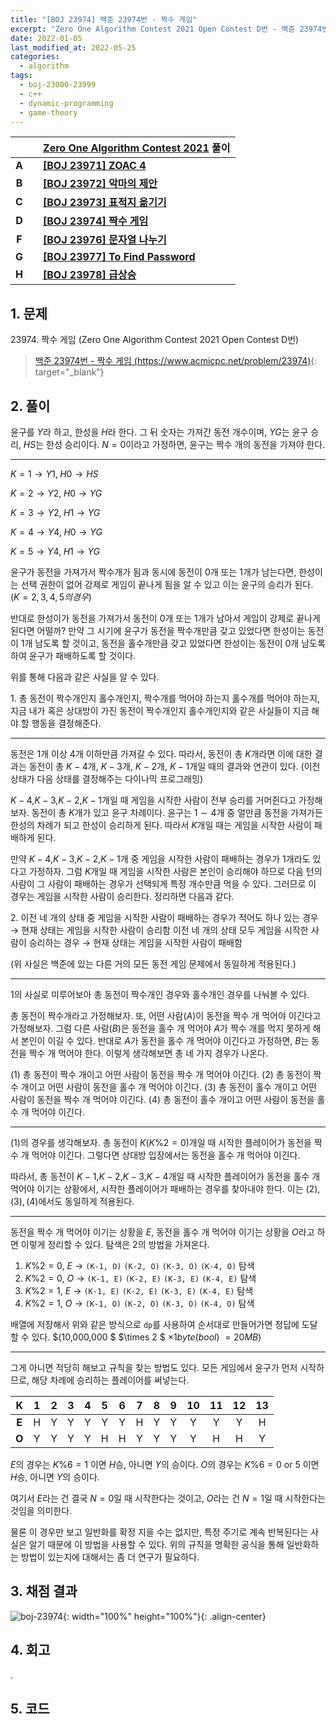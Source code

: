 ```yaml
---
title: "[BOJ 23974] 백준 23974번 - 짝수 게임"
excerpt: "Zero One Algorithm Contest 2021 Open Contest D번 - 백준 23974번 짝수 게임 풀이"
date: 2022-01-05
last_modified_at: 2022-05-25
categories:
  - algorithm
tags:
  - boj-23000-23999
  - c++
  - dynamic-programming
  - game-theory
---
```


|||[Zero One Algorithm Contest 2021](https://burningfalls.github.io/contest/zeroone2021-baekjoon-contest) 풀이|
|:---:|:---:|:---|
|**A**||**[[BOJ 23971] ZOAC 4](https://burningfalls.github.io/algorithm/boj-23971/)**|
|**B**||**[[BOJ 23972] 악마의 제안](https://burningfalls.github.io/algorithm/boj-23972/)**|
|**C**||**[[BOJ 23973] 표적지 옮기기](https://burningfalls.github.io/algorithm/boj-23973/)**|
|**D**||**[[BOJ 23974] 짝수 게임](https://burningfalls.github.io/algorithm/boj-23974/)**|
|**F**||**[[BOJ 23976] 문자열 나누기](https://burningfalls.github.io/algorithm/boj-23976/)**|
|**G**||**[[BOJ 23977] To Find Password](https://burningfalls.github.io/algorithm/boj-23977/)**|
|**H**||**[[BOJ 23978] 급상승](https://burningfalls.github.io/algorithm/boj-23978/)**|

## 1. 문제
$23974$. 짝수 게임 (Zero One Algorithm Contest 2021 Open Contest D번)

> [백준 23974번 - 짝수 게임 (https://www.acmicpc.net/problem/23974)](https://www.acmicpc.net/problem/23974){: target="_blank"}

## 2. 풀이

윤구를 $Y$라 하고, 한성을 $H$라 한다. 그 뒤 숫자는 가져간 동전 개수이며, $YG$는 윤구 승리, $HS$는 한성 승리이다. $N=0$이라고 가정하면, 윤구는 짝수 개의 동전을 가져야 한다.

---

$K=1 \rightarrow Y1,\;H0 \rightarrow HS$

$K=2 \rightarrow Y2,\;H0 \rightarrow YG$

$K=3 \rightarrow Y2,\;H1 \rightarrow YG$

$K=4 \rightarrow Y4,\;H0 \rightarrow YG$ 

$K=5 \rightarrow Y4,\;H1 \rightarrow YG$

윤구가 동전을 가져가서 짝수개가 됨과 동시에 동전이 $0$개 또는 $1$개가 남는다면, 한성이는 선택 권한이 없어 강제로 게임이 끝나게 됨을 알 수 있고 이는 윤구의 승리가 된다. $(K=2,3,4,5의 경우)$ 

반대로 한성이가 동전을 가져가서 동전이 $0$개 또는 $1$개가 남아서 게임이 강제로 끝나게 된다면 어떨까? 만약 그 시기에 윤구가 동전을 짝수개만큼 갖고 있었다면 한성이는 동전이 $1$개 남도록 할 것이고, 동전을 홀수개만큼 갖고 있었다면 한성이는 동전이 $0$개 남도록 하여 윤구가 패배하도록 할 것이다. 

위를 통해 다음과 같은 사실을 알 수 있다.

$1.$ 총 동전이 짝수개인지 홀수개인지, 짝수개를 먹어야 하는지 홀수개를 먹어야 하는지, 지금 내가 혹은 상대방이 가진 동전이 짝수개인지 홀수개인지와 같은 사실들이 지금 해야 할 행동을 결정해준다.

---

동전은 $1$개 이상 $4$개 이하만큼 가져갈 수 있다. 따라서, 동전이 총 $K$개라면 이에 대한 결과는 동전이 총 $K-4$개, $K-3$개, $K-2$개, $K-1$개일 때의 결과와 연관이 있다. (이전 상태가 다음 상태를 결정해주는 다이나믹 프로그래밍) 

$K-4$,$K-3$,$K-2$,$K-1$개일 때 게임을 시작한 사람이 전부 승리를 거머쥔다고 가정해보자. 동전이 총 $K$개가 있고 윤구 차례이다. 윤구는 $1\sim 4$개 중 얼만큼 동전을 가져가든 한성의 차례가 되고 한성이 승리하게 된다. 따라서 $K$개일 때는 게임을 시작한 사람이 패배하게 된다. 

만약 $K-4$,$K-3$,$K-2$,$K-1$개 중 게임을 시작한 사람이 패배하는 경우가 $1$개라도 있다고 가정하자. 그럼 $K$개일 때 게임을 시작한 사람은 본인이 승리해야 하므로 다음 턴의 사람이 그 사람이 패배하는 경우가 선택되게 특정 개수만큼 먹을 수 있다. 그러므로 이 경우는 게임을 시작한 사람이 승리한다. 정리하면 다음과 같다.

$2.$ 이전 네 개의 상태 중 게임을 시작한 사람이 패배하는 경우가 적어도 하나 있는 경우 $\rightarrow$ 현재 상태는 게임을 시작한 사람이 승리함
이전 네 개의 상태 모두 게임을 시작한 사람이 승리하는 경우 $\rightarrow$ 현재 상태는 게임을 시작한 사람이 패배함

(위 사실은 백준에 있는 다른 거의 모든 동전 게임 문제에서 동일하게 적용된다.)

---

$1$의 사실로 미루어보아 총 동전이 짝수개인 경우와 홀수개인 경우를 나눠볼 수 있다. 

총 동전이 짝수개라고 가정해보자. 또, 어떤 사람($A$)이 동전을 짝수 개 먹어야 이긴다고 가정해보자. 그럼 다른 사람($B$)은 동전을 홀수 개 먹어야 $A$가 짝수 개를 먹지 못하게 해서 본인이 이길 수 있다. 반대로 $A$가 동전을 홀수 개 먹어야 이긴다고 가정하면, $B$는 동전을 짝수 개 먹어야 한다. 이렇게 생각해보면 총 네 가지 경우가 나온다.

$(1)$ 총 동전이 짝수 개이고 어떤 사람이 동전을 짝수 개 먹어야 이긴다.
$(2)$ 총 동전이 짝수 개이고 어떤 사람이 동전을 홀수 개 먹어야 이긴다.
$(3)$ 총 동전이 홀수 개이고 어떤 사람이 동전을 짝수 개 먹어야 이긴다.
$(4)$ 총 동전이 홀수 개이고 어떤 사람이 동전을 홀수 개 먹어야 이긴다.

---

$(1)$의 경우를 생각해보자. 총 동전이 $K(K\%2=0)$개일 때 시작한 플레이어가 동전을 짝수 개 먹어야 이긴다. 그렇다면 상대방 입장에서는 동전을 홀수 개 먹어야 이긴다. 

따라서, 총 동전이 $K-1$,$K-2$,$K-3$,$K-4$개일 때 시작한 플레이어가 동전을 홀수 개 먹어야 이기는 상황에서, 시작한 플레이어가 패배하는 경우를 찾아내야 한다. 이는 $(2),(3),(4)$에서도 동일하게 적용된다. 

---

동전을 짝수 개 먹어야 이기는 상황을 $E$, 동전을 홀수 개 먹어야 이기는 상황을 $O$라고 하면 이렇게 정리할 수 있다. 탐색은 $2$의 방법을 가져온다.

1. $K\%2=0$, $E$ $\rightarrow$ `(K-1, O)` `(K-2, O)` `(K-3, O)` `(K-4, O)` 탐색
2. $K\%2=0$, $O$ $\rightarrow$ `(K-1, E)` `(K-2, E)` `(K-3, E)` `(K-4, E)` 탐색
3. $K\%2=1$, $E$ $\rightarrow$ `(K-1, E)` `(K-2, E)` `(K-3, E)` `(K-4, E)` 탐색
4. $K\%2=1$, $O$ $\rightarrow$ `(K-1, O)` `(K-2, O)` `(K-3, O)` `(K-4, O)` 탐색

배열에 저장해서 위와 같은 방식으로 `dp`를 사용하여 순서대로 만들어가면 정답에 도달할 수 있다. $(10,000,000 $ $\times 2 $ $\times 1byte(bool)$ $=20MB)$ 

---

그게 아니면 적당히 해보고 규칙을 찾는 방법도 있다. 모든 게임에서 윤구가 먼저 시작하므로, 해당 차례에 승리하는 플레이어를 써넣는다.

|K|1|2|3|4|5|6|7|8|9|10|11|12|13|
|:---:|:---:|:---:|:---:|:---:|:---:|:---:|:---:|:---:|:---:|:---:|:---:|:---:|:---:|
|**E**|H|Y|Y|Y|Y|Y|H|Y|Y|Y|Y|Y|H|
|**O**|Y|Y|Y|Y|H|H|Y|Y|Y|Y|H|H|Y|

$E$의 경우는 $K\%6=1$ 이면 $H$승, 아니면 $Y$의 승이다. $O$의 경우는 $K\%6=0$ or $5$ 이면 $H$승, 아니면 $Y$의 승이다.

여기서 $E$라는 건 결국 $N=0$일 때 시작한다는 것이고, $O$라는 건 $N=1$일 때 시작한다는 것임을 의미한다.
 
물론 이 경우만 보고 일반화를 확정 지을 수는 없지만, 특정 주기로 계속 반복된다는 사실은 알기 때문에 이 방법을 사용할 수 있다. 위의 규칙을 명확한 공식을 통해 일반화하는 방법이 있는지에 대해서는 좀 더 연구가 필요하다.

## 3. 채점 결과

![boj-23974](https://user-images.githubusercontent.com/30232837/160998033-7bb58b62-7c5d-43df-8b27-05ec94bc62b8.png "boj-23974"){: width="100%" height="100%"}{: .align-center}

## 4. 회고

.

## 5. 코드

<script src="https://gist.github.com/BurningFalls/2dd6f51f6f9461d88994af9c96fda0aa.js"></script>